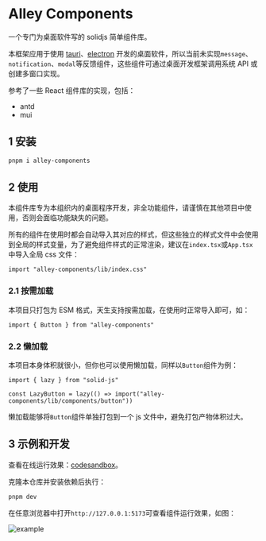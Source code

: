 # Alley Components

一个专门为桌面软件写的 solidjs 简单组件库。

本框架应用于使用 [tauri](https://github.com/tauri-apps/tauri)、[electron](https://github.com/electron/electron) 开发的桌面软件，所以当前未实现`message`、`notification`、`modal`等反馈组件，这些组件可通过桌面开发框架调用系统 API 或创建多窗口实现。

参考了一些 React 组件库的实现，包括：

- antd
- mui

## 1 安装

```bash
pnpm i alley-components
```

## 2 使用

本组件库专为本组织内的桌面程序开发，非全功能组件，请谨慎在其他项目中使用，否则会面临功能缺失的问题。

所有的组件在使用时都会自动导入其对应的样式，但这些独立的样式文件中会使用到全局的样式变量，为了避免组件样式的正常渲染，建议在`index.tsx`或`App.tsx`中导入全局 css 文件：

```tsx
import "alley-components/lib/index.css"
```

### 2.1 按需加载

本项目只打包为 ESM 格式，天生支持按需加载，在使用时正常导入即可，如：

```tsx
import { Button } from "alley-components"
```

### 2.2 懒加载

本项目本身体积就很小，但你也可以使用懒加载，同样以`Button`组件为例：

```tsx
import { lazy } from "solid-js"

const LazyButton = lazy(() => import("alley-components/lib/components/button"))
```

懒加载能够将`Button`组件单独打包到一个 js 文件中，避免打包产物体积过大。

## 3 示例和开发

查看在线运行效果：[codesandbox](https://codesandbox.io/p/devbox/github/alley-rs/alley-components/tree/release?file=%2Fsrc%2FApp.tsx)。

克隆本仓库并安装依赖后执行：

```bash
pnpm dev
```

在任意浏览器中打开`http://127.0.0.1:5173`可查看组件运行效果，如图：

![example](./docs/images/example.avif)

